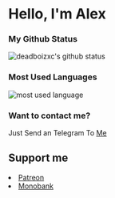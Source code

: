 <!--### Hi there ðŸ‘‹-->

<!--
**deadboizxc/deadboizxc** is a âœ¨ _special_ âœ¨ repository because its `README.md` (this file) appears on your GitHub profile.

Here are some ideas to get you started:

- ðŸ”­ Iâ€™m currently working on ...
- ðŸŒ± Iâ€™m currently learning ...
- ðŸ‘¯ Iâ€™m looking to collaborate on ...
- ðŸ¤” Iâ€™m looking for help with ...
- ðŸ’¬ Ask me about ...
- ðŸ“« How to reach me: ...
- ðŸ˜„ Pronouns: ...
- âš¡ Fun fact: ...
-->

# Hello, I'm Alex
### **My Github Status**
![deadboizxc's github status](https://github-readme-stats.vercel.app/api?username=zxc-psycho&show_icons=true&count_private=true&theme=radical&hide_border=false&hide=&include_all_commits=true)
### **Most Used Languages**
![most used language](https://github-readme-stats.vercel.app/api/top-langs/?username=deadboizxc&layout=compact&theme=dracula&hide_border=true&langs_count=10&hide=tex,css,php)
### **Want to contact me?**
Just Send an Telegram To [Me](https://t.me/deadboizxc)

<h2>Support me</h2> 
<nav>
<li><a href=http://patreon.com/user?u=80411041>Patreon</a></li>

<li><a href=https://send.monobank.ua/jar/5839hUB6T6>Monobank</a></li>
